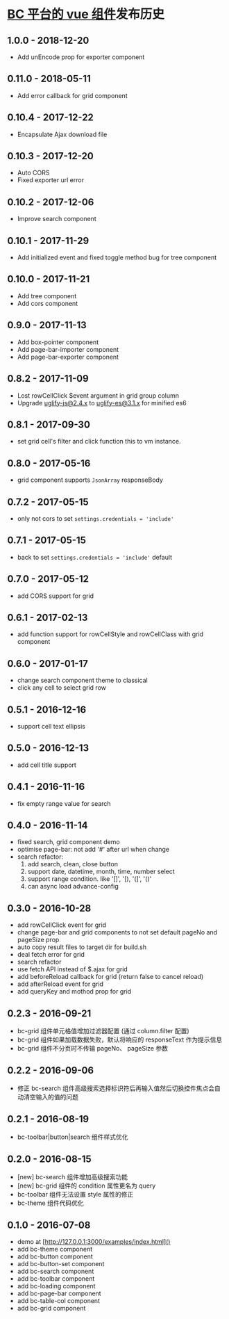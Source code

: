 # [BC 平台的 vue 组件](https://github.com/bcsoft/bc-vue-components)发布历史

## 1.0.0 - 2018-12-20 
- Add unEncode prop for exporter component

## 0.11.0 - 2018-05-11 
- Add error callback for grid component

## 0.10.4 - 2017-12-22 
- Encapsulate Ajax download file

## 0.10.3 - 2017-12-20 
- Auto CORS
- Fixed exporter url error

## 0.10.2 - 2017-12-06 
- Improve search component

## 0.10.1 - 2017-11-29 
- Add initialized event and fixed toggle method bug for tree component 

## 0.10.0 - 2017-11-21 
- Add tree component
- Add cors component

## 0.9.0 - 2017-11-13 
- Add box-pointer component
- Add page-bar-importer component
- Add page-bar-exporter component

## 0.8.2 - 2017-11-09 
- Lost rowCellClick $event argument in grid group column
- Upgrade uglify-js@2.4.x to uglify-es@3.1.x for minified es6

## 0.8.1 - 2017-09-30 
- set grid cell's filter and click function this to vm instance.

## 0.8.0 - 2017-05-16 
- grid component supports `JsonArray` responseBody

## 0.7.2 - 2017-05-15 
- only not cors to set `settings.credentials = 'include'`

## 0.7.1 - 2017-05-15 
- back to set `settings.credentials = 'include'` default

## 0.7.0 - 2017-05-12 
- add CORS support for grid

## 0.6.1 - 2017-02-13 
- add function support for rowCellStyle and rowCellClass with grid component

## 0.6.0 - 2017-01-17 
- change search component theme to classical
- click any cell to select grid row

## 0.5.1 - 2016-12-16 
- support cell text ellipsis

## 0.5.0 - 2016-12-13 
- add cell title support

## 0.4.1 - 2016-11-16 
- fix empty range value for search

## 0.4.0 - 2016-11-14 
- fixed search, grid component demo
- optimise page-bar: not add '#' after url when change
- search refactor:
	1. add search, clean, close button
	2. support date, datetime, month, time, number select
	3. support range condition. like '[]', '[), '(]', '()'
	4. can async load advance-config

## 0.3.0 - 2016-10-28 
- add rowCellClick event for grid
- change page-bar and grid components to not set default pageNo and pageSize prop
- auto copy result files to target dir for build.sh
- deal fetch error for grid
- search refactor
- use fetch API instead of $.ajax for grid
- add beforeReload callback for grid (return false to cancel reload)
- add afterReload event for grid
- add queryKey and mothod prop for grid

## 0.2.3 - 2016-09-21 
- bc-grid 组件单元格值增加过滤器配置 (通过 column.filter 配置)
- bc-grid 组件如果加载数据失败，默认将响应的 responseText 作为提示信息
- bc-grid 组件不分页时不传输 pageNo、 pageSize 参数

## 0.2.2 - 2016-09-06 
- 修正 bc-search 组件高级搜索选择标识符后再输入值然后切换控件焦点会自动清空输入的值的问题

## 0.2.1 - 2016-08-19 
- bc-toolbar|button|search 组件样式优化

## 0.2.0 - 2016-08-15 
- [new] bc-search 组件增加高级搜索功能
- [new] bc-grid 组件的 condition 属性更名为 query
- bc-toolbar 组件无法设置 style 属性的修正
- bc-theme 组件代码优化

## 0.1.0 - 2016-07-08 
- demo at [http://127.0.0.1:3000/examples/index.html]()
- add bc-theme component
- add bc-button component
- add bc-button-set component
- add bc-search component
- add bc-toolbar component
- add bc-loading component
- add bc-page-bar component
- add bc-table-col component
- add bc-grid component